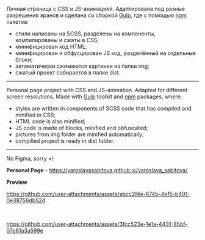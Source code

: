 Личная страница с CSS и JS-анимацией. Адаптирована под разные разрешения эранов и сделана со сборкой [Gulp](https://gulpjs.com/), где с помощью [npm](https://www.npmjs.com/) пакетов:
* стили написаны на SCSS, разделены на компоненты, компилированы и сжаты в CSS;
* минифицирован код HTML;
* минифицирован и обфусцирован JS код, разделённый на отдельные блоки;
* автоматически сжимаются картинки из папки img;
* сжатый проект собирается в папке dist.

----------------

Personal page project with CSS and JS-animation. Adapted for different screen resolutions. Made with [Gulp](https://gulpjs.com/) toolkit and [npm](https://www.npmjs.com/) packages, where:
* styles are written in components of SCSS code that has compiled and minified in CSS;
* HTML code is also minified;
* JS code is made of blocks, minified and obfuscated;
* pictures from img folder are minified automatically;
* compilled project is ready in dist folder.

----------------

No Figma, sorry =)

**Personal Page** - https://yaroslavasabitova.github.io/yaroslava_sabitova/

**Preview**

https://github.com/user-attachments/assets/abcc2f4e-674b-4ef5-b401-0e38756db52d

<br>

https://github.com/user-attachments/assets/3fcc523e-1e1a-4431-85bf-07e61a3a599e








